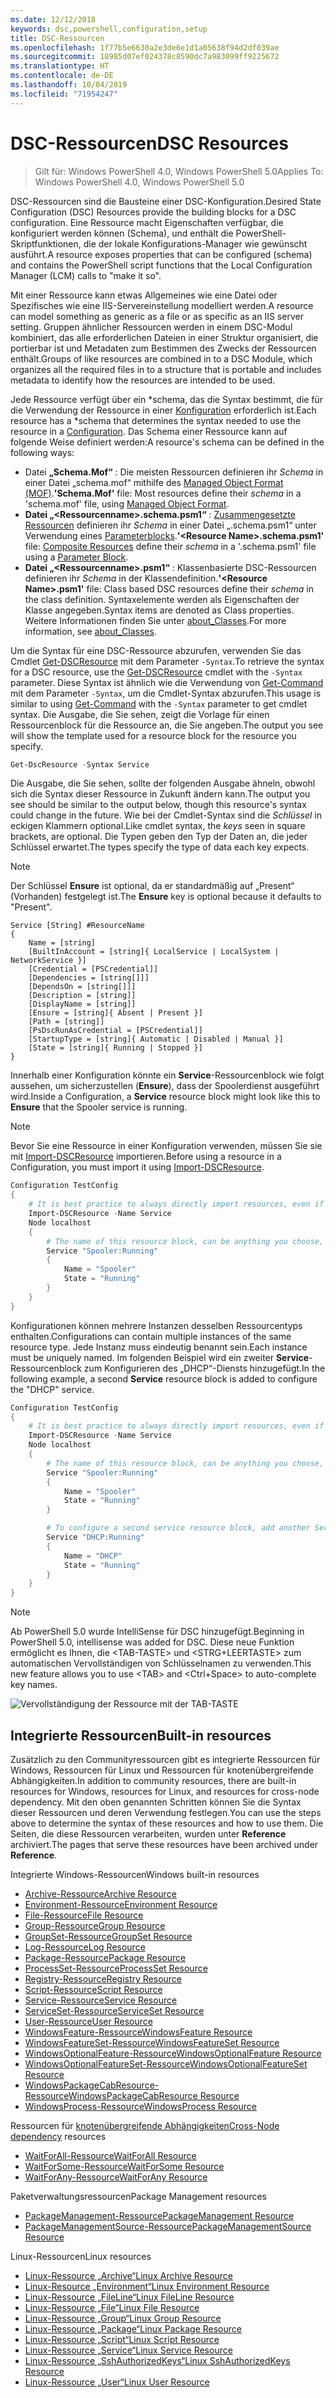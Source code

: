 ```yaml
---
ms.date: 12/12/2018
keywords: dsc,powershell,configuration,setup
title: DSC-Ressourcen
ms.openlocfilehash: 1f77b5e6630a2e3de6e1d1a05638f94d2df039ae
ms.sourcegitcommit: 18985d07ef024378c8590dc7a983099ff9225672
ms.translationtype: HT
ms.contentlocale: de-DE
ms.lasthandoff: 10/04/2019
ms.locfileid: "71954247"
---
```

# <a name="dsc-resources"></a><span data-ttu-id="174f7-103">DSC-Ressourcen</span><span class="sxs-lookup"><span data-stu-id="174f7-103">DSC Resources</span></span>

><span data-ttu-id="174f7-104">Gilt für: Windows PowerShell 4.0, Windows PowerShell 5.0</span><span class="sxs-lookup"><span data-stu-id="174f7-104">Applies To: Windows PowerShell 4.0, Windows PowerShell 5.0</span></span>

<span data-ttu-id="174f7-105">DSC-Ressourcen sind die Bausteine einer DSC-Konfiguration.</span><span class="sxs-lookup"><span data-stu-id="174f7-105">Desired State Configuration (DSC) Resources provide the building blocks for a DSC configuration.</span></span> <span data-ttu-id="174f7-106">Eine Ressource macht Eigenschaften verfügbar, die konfiguriert werden können (Schema), und enthält die PowerShell-Skriptfunktionen, die der lokale Konfigurations-Manager wie gewünscht ausführt.</span><span class="sxs-lookup"><span data-stu-id="174f7-106">A resource exposes properties that can be configured (schema) and contains the PowerShell script functions that the Local Configuration Manager (LCM) calls to "make it so".</span></span>

<span data-ttu-id="174f7-107">Mit einer Ressource kann etwas Allgemeines wie eine Datei oder Spezifisches wie eine IIS-Servereinstellung modelliert werden.</span><span class="sxs-lookup"><span data-stu-id="174f7-107">A resource can model something as generic as a file or as specific as an IIS server setting.</span></span>  <span data-ttu-id="174f7-108">Gruppen ähnlicher Ressourcen werden in einem DSC-Modul kombiniert, das alle erforderlichen Dateien in einer Struktur organisiert, die portierbar ist und Metadaten zum Bestimmen des Zwecks der Ressourcen enthält.</span><span class="sxs-lookup"><span data-stu-id="174f7-108">Groups of like resources are combined in to a DSC Module, which organizes all the required files in to a structure that is portable and includes metadata to identify how the resources are intended to be used.</span></span>

<span data-ttu-id="174f7-109">Jede Ressource verfügt über ein \*schema, das die Syntax bestimmt, die für die Verwendung der Ressource in einer [Konfiguration](../configurations/configurations.md) erforderlich ist.</span><span class="sxs-lookup"><span data-stu-id="174f7-109">Each resource has a \*schema that determines the syntax needed to use the resource in a [Configuration](../configurations/configurations.md).</span></span> <span data-ttu-id="174f7-110">Das Schema einer Ressource kann auf folgende Weise definiert werden:</span><span class="sxs-lookup"><span data-stu-id="174f7-110">A resource's schema can be defined in the following ways:</span></span>

- <span data-ttu-id="174f7-111">Datei **„Schema.Mof“** : Die meisten Ressourcen definieren ihr *Schema* in einer Datei „schema.mof“ mithilfe des [Managed Object Format (MOF)](/windows/desktop/wmisdk/managed-object-format--mof-).</span><span class="sxs-lookup"><span data-stu-id="174f7-111">**'Schema.Mof'** file: Most resources define their *schema* in a 'schema.mof' file, using [Managed Object Format](/windows/desktop/wmisdk/managed-object-format--mof-).</span></span>
- <span data-ttu-id="174f7-112">**Datei „\<Ressourcenname\>.schema.psm1“** : [Zusammengesetzte Ressourcen](../configurations/compositeConfigs.md) definieren ihr *Schema* in einer Datei „<ResourceName>.schema.psm1“ unter Verwendung eines [Parameterblocks](/powershell/module/microsoft.powershell.core/about/about_functions?view=powershell-6#functions-with-parameters).</span><span class="sxs-lookup"><span data-stu-id="174f7-112">**'\<Resource Name\>.schema.psm1'** file: [Composite Resources](../configurations/compositeConfigs.md) define their *schema* in a '<ResourceName>.schema.psm1' file using a [Parameter Block](/powershell/module/microsoft.powershell.core/about/about_functions?view=powershell-6#functions-with-parameters).</span></span>
- <span data-ttu-id="174f7-113">**Datei „\<Ressourcenname\>.psm1“** : Klassenbasierte DSC-Ressourcen definieren ihr *Schema* in der Klassendefinition.</span><span class="sxs-lookup"><span data-stu-id="174f7-113">**'\<Resource Name\>.psm1'** file: Class based DSC resources define their *schema* in the class definition.</span></span> <span data-ttu-id="174f7-114">Syntaxelemente werden als Eigenschaften der Klasse angegeben.</span><span class="sxs-lookup"><span data-stu-id="174f7-114">Syntax items are denoted as Class properties.</span></span> <span data-ttu-id="174f7-115">Weitere Informationen finden Sie unter [about_Classes](/powershell/module/psdesiredstateconfiguration/about/about_classes_and_dsc).</span><span class="sxs-lookup"><span data-stu-id="174f7-115">For more information, see [about_Classes](/powershell/module/psdesiredstateconfiguration/about/about_classes_and_dsc).</span></span>

<span data-ttu-id="174f7-116">Um die Syntax für eine DSC-Ressource abzurufen, verwenden Sie das Cmdlet [Get-DSCResource](/powershell/module/PSDesiredStateConfiguration/Get-DscResource) mit dem Parameter `-Syntax`.</span><span class="sxs-lookup"><span data-stu-id="174f7-116">To retrieve the syntax for a DSC resource, use the [Get-DSCResource](/powershell/module/PSDesiredStateConfiguration/Get-DscResource) cmdlet with the `-Syntax` parameter.</span></span> <span data-ttu-id="174f7-117">Diese Syntax ist ähnlich wie die Verwendung von [Get-Command](/powershell/module/microsoft.powershell.core/get-command) mit dem Parameter `-Syntax`, um die Cmdlet-Syntax abzurufen.</span><span class="sxs-lookup"><span data-stu-id="174f7-117">This usage is similar to using [Get-Command](/powershell/module/microsoft.powershell.core/get-command) with the `-Syntax` parameter to get cmdlet syntax.</span></span> <span data-ttu-id="174f7-118">Die Ausgabe, die Sie sehen, zeigt die Vorlage für einen Ressourcenblock für die Ressource an, die Sie angeben.</span><span class="sxs-lookup"><span data-stu-id="174f7-118">The output you see will show the template used for a resource block for the resource you specify.</span></span>

```powershell
Get-DscResource -Syntax Service
```

<span data-ttu-id="174f7-119">Die Ausgabe, die Sie sehen, sollte der folgenden Ausgabe ähneln, obwohl sich die Syntax dieser Ressource in Zukunft ändern kann.</span><span class="sxs-lookup"><span data-stu-id="174f7-119">The output you see should be similar to the output below, though this resource's syntax could change in the future.</span></span> <span data-ttu-id="174f7-120">Wie bei der Cmdlet-Syntax sind die *Schlüssel* in eckigen Klammern optional.</span><span class="sxs-lookup"><span data-stu-id="174f7-120">Like cmdlet syntax, the *keys* seen in square brackets, are optional.</span></span> <span data-ttu-id="174f7-121">Die Typen geben den Typ der Daten an, die jeder Schlüssel erwartet.</span><span class="sxs-lookup"><span data-stu-id="174f7-121">The types specify the type of data each key expects.</span></span>

> [!NOTE]
> <span data-ttu-id="174f7-122">Der Schlüssel **Ensure** ist optional, da er standardmäßig auf „Present“ (Vorhanden) festgelegt ist.</span><span class="sxs-lookup"><span data-stu-id="174f7-122">The **Ensure** key is optional because it defaults to "Present".</span></span>

```output
Service [String] #ResourceName
{
    Name = [string]
    [BuiltInAccount = [string]{ LocalService | LocalSystem | NetworkService }]
    [Credential = [PSCredential]]
    [Dependencies = [string[]]]
    [DependsOn = [string[]]]
    [Description = [string]]
    [DisplayName = [string]]
    [Ensure = [string]{ Absent | Present }]
    [Path = [string]]
    [PsDscRunAsCredential = [PSCredential]]
    [StartupType = [string]{ Automatic | Disabled | Manual }]
    [State = [string]{ Running | Stopped }]
}
```

<span data-ttu-id="174f7-123">Innerhalb einer Konfiguration könnte ein **Service**-Ressourcenblock wie folgt aussehen, um sicherzustellen (**Ensure**), dass der Spoolerdienst ausgeführt wird.</span><span class="sxs-lookup"><span data-stu-id="174f7-123">Inside a Configuration, a **Service** resource block might look like this to **Ensure** that the Spooler service is running.</span></span>

> [!NOTE]
> <span data-ttu-id="174f7-124">Bevor Sie eine Ressource in einer Konfiguration verwenden, müssen Sie sie mit [Import-DSCResource](../configurations/import-dscresource.md) importieren.</span><span class="sxs-lookup"><span data-stu-id="174f7-124">Before using a resource in a Configuration, you must import it using [Import-DSCResource](../configurations/import-dscresource.md).</span></span>

```powershell
Configuration TestConfig
{
    # It is best practice to always directly import resources, even if the resource is a built-in resource.
    Import-DSCResource -Name Service
    Node localhost
    {
        # The name of this resource block, can be anything you choose, as long as it is of type [String] as indicated by the schema.
        Service "Spooler:Running"
        {
            Name = "Spooler"
            State = "Running"
        }
    }
}
```

<span data-ttu-id="174f7-125">Konfigurationen können mehrere Instanzen desselben Ressourcentyps enthalten.</span><span class="sxs-lookup"><span data-stu-id="174f7-125">Configurations can contain multiple instances of the same resource type.</span></span> <span data-ttu-id="174f7-126">Jede Instanz muss eindeutig benannt sein.</span><span class="sxs-lookup"><span data-stu-id="174f7-126">Each instance must be uniquely named.</span></span> <span data-ttu-id="174f7-127">Im folgenden Beispiel wird ein zweiter **Service**-Ressourcenblock zum Konfigurieren des „DHCP“-Diensts hinzugefügt.</span><span class="sxs-lookup"><span data-stu-id="174f7-127">In the following example, a second **Service** resource block is added to configure the "DHCP" service.</span></span>

```powershell
Configuration TestConfig
{
    # It is best practice to always directly import resources, even if the resource is a built-in resource.
    Import-DSCResource -Name Service
    Node localhost
    {
        # The name of this resource block, can be anything you choose, as long as it is of type [String] as indicated by the schema.
        Service "Spooler:Running"
        {
            Name = "Spooler"
            State = "Running"
        }

        # To configure a second service resource block, add another Service resource block and use a unique name.
        Service "DHCP:Running"
        {
            Name = "DHCP"
            State = "Running"
        }
    }
}
```

> [!NOTE]
> <span data-ttu-id="174f7-128">Ab PowerShell 5.0 wurde IntelliSense für DSC hinzugefügt.</span><span class="sxs-lookup"><span data-stu-id="174f7-128">Beginning in PowerShell 5.0, intellisense was added for DSC.</span></span> <span data-ttu-id="174f7-129">Diese neue Funktion ermöglicht es Ihnen, die \<TAB-TASTE\> und \<STRG+LEERTASTE\> zum automatischen Vervollständigen von Schlüsselnamen zu verwenden.</span><span class="sxs-lookup"><span data-stu-id="174f7-129">This new feature allows you to use \<TAB\> and \<Ctrl+Space\> to auto-complete key names.</span></span>

![Vervollständigung der Ressource mit der TAB-TASTE](../media/resource-tabcompletion.png)

## <a name="built-in-resources"></a><span data-ttu-id="174f7-131">Integrierte Ressourcen</span><span class="sxs-lookup"><span data-stu-id="174f7-131">Built-in resources</span></span>

<span data-ttu-id="174f7-132">Zusätzlich zu den Communityressourcen gibt es integrierte Ressourcen für Windows, Ressourcen für Linux und Ressourcen für knotenübergreifende Abhängigkeiten.</span><span class="sxs-lookup"><span data-stu-id="174f7-132">In addition to community resources, there are built-in resources for Windows, resources for Linux, and resources for cross-node dependency.</span></span> <span data-ttu-id="174f7-133">Mit den oben genannten Schritten können Sie die Syntax dieser Ressourcen und deren Verwendung festlegen.</span><span class="sxs-lookup"><span data-stu-id="174f7-133">You can use the steps above to determine the syntax of these resources and how to use them.</span></span> <span data-ttu-id="174f7-134">Die Seiten, die diese Ressourcen verarbeiten, wurden unter **Reference** archiviert.</span><span class="sxs-lookup"><span data-stu-id="174f7-134">The pages that serve these resources have been archived under **Reference**.</span></span>

<span data-ttu-id="174f7-135">Integrierte Windows-Ressourcen</span><span class="sxs-lookup"><span data-stu-id="174f7-135">Windows built-in resources</span></span>

* [<span data-ttu-id="174f7-136">Archive-Ressource</span><span class="sxs-lookup"><span data-stu-id="174f7-136">Archive Resource</span></span>](../reference/resources/windows/archiveResource.md)
* [<span data-ttu-id="174f7-137">Environment-Ressource</span><span class="sxs-lookup"><span data-stu-id="174f7-137">Environment Resource</span></span>](../reference/resources/windows/environmentResource.md)
* [<span data-ttu-id="174f7-138">File-Ressource</span><span class="sxs-lookup"><span data-stu-id="174f7-138">File Resource</span></span>](../reference/resources/windows/fileResource.md)
* [<span data-ttu-id="174f7-139">Group-Ressource</span><span class="sxs-lookup"><span data-stu-id="174f7-139">Group Resource</span></span>](../reference/resources/windows/groupResource.md)
* [<span data-ttu-id="174f7-140">GroupSet-Ressource</span><span class="sxs-lookup"><span data-stu-id="174f7-140">GroupSet Resource</span></span>](../reference/resources/windows/groupSetResource.md)
* [<span data-ttu-id="174f7-141">Log-Ressource</span><span class="sxs-lookup"><span data-stu-id="174f7-141">Log Resource</span></span>](../reference/resources/windows/logResource.md)
* [<span data-ttu-id="174f7-142">Package-Ressource</span><span class="sxs-lookup"><span data-stu-id="174f7-142">Package Resource</span></span>](../reference/resources/windows/packageResource.md)
* [<span data-ttu-id="174f7-143">ProcessSet-Ressource</span><span class="sxs-lookup"><span data-stu-id="174f7-143">ProcessSet Resource</span></span>](../reference/resources/windows/ProcessSetResource.md)
* [<span data-ttu-id="174f7-144">Registry-Ressource</span><span class="sxs-lookup"><span data-stu-id="174f7-144">Registry Resource</span></span>](../reference/resources/windows/registryResource.md)
* [<span data-ttu-id="174f7-145">Script-Ressource</span><span class="sxs-lookup"><span data-stu-id="174f7-145">Script Resource</span></span>](../reference/resources/windows/scriptResource.md)
* [<span data-ttu-id="174f7-146">Service-Ressource</span><span class="sxs-lookup"><span data-stu-id="174f7-146">Service Resource</span></span>](../reference/resources/windows/serviceResource.md)
* [<span data-ttu-id="174f7-147">ServiceSet-Ressource</span><span class="sxs-lookup"><span data-stu-id="174f7-147">ServiceSet Resource</span></span>](../reference/resources/windows/serviceSetResource.md)
* [<span data-ttu-id="174f7-148">User-Ressource</span><span class="sxs-lookup"><span data-stu-id="174f7-148">User Resource</span></span>](../reference/resources/windows/userResource.md)
* [<span data-ttu-id="174f7-149">WindowsFeature-Ressource</span><span class="sxs-lookup"><span data-stu-id="174f7-149">WindowsFeature Resource</span></span>](../reference/resources/windows/windowsFeatureResource.md)
* [<span data-ttu-id="174f7-150">WindowsFeatureSet-Ressource</span><span class="sxs-lookup"><span data-stu-id="174f7-150">WindowsFeatureSet Resource</span></span>](../reference/resources/windows/windowsFeatureSetResource.md)
* [<span data-ttu-id="174f7-151">WindowsOptionalFeature-Ressource</span><span class="sxs-lookup"><span data-stu-id="174f7-151">WindowsOptionalFeature Resource</span></span>](../reference/resources/windows/windowsOptionalFeatureResource.md)
* [<span data-ttu-id="174f7-152">WindowsOptionalFeatureSet-Ressource</span><span class="sxs-lookup"><span data-stu-id="174f7-152">WindowsOptionalFeatureSet Resource</span></span>](../reference/resources/windows/windowsOptionalFeatureSetResource.md)
* [<span data-ttu-id="174f7-153">WindowsPackageCabResource-Ressource</span><span class="sxs-lookup"><span data-stu-id="174f7-153">WindowsPackageCabResource Resource</span></span>](../reference/resources/windows/windowsPackageCabResource.md)
* [<span data-ttu-id="174f7-154">WindowsProcess-Ressource</span><span class="sxs-lookup"><span data-stu-id="174f7-154">WindowsProcess Resource</span></span>](../reference/resources/windows/windowsProcessResource.md)

<span data-ttu-id="174f7-155">Ressourcen für [knotenübergreifende Abhängigkeiten](../configurations/crossNodeDependencies.md)</span><span class="sxs-lookup"><span data-stu-id="174f7-155">[Cross-Node dependency](../configurations/crossNodeDependencies.md) resources</span></span>

* [<span data-ttu-id="174f7-156">WaitForAll-Ressource</span><span class="sxs-lookup"><span data-stu-id="174f7-156">WaitForAll Resource</span></span>](../reference/resources/windows/waitForAllResource.md)
* [<span data-ttu-id="174f7-157">WaitForSome-Ressource</span><span class="sxs-lookup"><span data-stu-id="174f7-157">WaitForSome Resource</span></span>](../reference/resources/windows/waitForSomeResource.md)
* [<span data-ttu-id="174f7-158">WaitForAny-Ressource</span><span class="sxs-lookup"><span data-stu-id="174f7-158">WaitForAny Resource</span></span>](../reference/resources/windows/waitForAnyResource.md)

<span data-ttu-id="174f7-159">Paketverwaltungsressourcen</span><span class="sxs-lookup"><span data-stu-id="174f7-159">Package Management resources</span></span>

* [<span data-ttu-id="174f7-160">PackageManagement-Ressource</span><span class="sxs-lookup"><span data-stu-id="174f7-160">PackageManagement Resource</span></span>](../reference/resources/packagemanagement/PackageManagementDscResource.md)
* [<span data-ttu-id="174f7-161">PackageManagementSource-Ressource</span><span class="sxs-lookup"><span data-stu-id="174f7-161">PackageManagementSource Resource</span></span>](../reference/resources/packagemanagement/PackageManagementSourceDscResource.md)

<span data-ttu-id="174f7-162">Linux-Ressourcen</span><span class="sxs-lookup"><span data-stu-id="174f7-162">Linux resources</span></span>

* [<span data-ttu-id="174f7-163">Linux-Ressource „Archive“</span><span class="sxs-lookup"><span data-stu-id="174f7-163">Linux Archive Resource</span></span>](../reference/resources/linux/lnxArchiveResource.md)
* [<span data-ttu-id="174f7-164">Linux-Resource „Environment“</span><span class="sxs-lookup"><span data-stu-id="174f7-164">Linux Environment Resource</span></span>](../reference/resources/linux/lnxEnvironmentResource.md)
* [<span data-ttu-id="174f7-165">Linux-Ressource „FileLine“</span><span class="sxs-lookup"><span data-stu-id="174f7-165">Linux FileLine Resource</span></span>](../reference/resources/linux/lnxFileLineResource.md)
* [<span data-ttu-id="174f7-166">Linux-Ressource „File“</span><span class="sxs-lookup"><span data-stu-id="174f7-166">Linux File Resource</span></span>](../reference/resources/linux/lnxFileResource.md)
* [<span data-ttu-id="174f7-167">Linux-Ressource „Group“</span><span class="sxs-lookup"><span data-stu-id="174f7-167">Linux Group Resource</span></span>](../reference/resources/linux/lnxGroupResource.md)
* [<span data-ttu-id="174f7-168">Linux-Ressource „Package“</span><span class="sxs-lookup"><span data-stu-id="174f7-168">Linux Package Resource</span></span>](../reference/resources/linux/lnxPackageResource.md)
* [<span data-ttu-id="174f7-169">Linux-Ressource „Script“</span><span class="sxs-lookup"><span data-stu-id="174f7-169">Linux Script Resource</span></span>](../reference/resources/linux/lnxScriptResource.md)
* [<span data-ttu-id="174f7-170">Linux-Ressource „Service“</span><span class="sxs-lookup"><span data-stu-id="174f7-170">Linux Service Resource</span></span>](../reference/resources/linux/lnxServiceResource.md)
* [<span data-ttu-id="174f7-171">Linux-Ressource „SshAuthorizedKeys“</span><span class="sxs-lookup"><span data-stu-id="174f7-171">Linux SshAuthorizedKeys Resource</span></span>](../reference/resources/linux/lnxSshAuthorizedKeysResource.md)
* [<span data-ttu-id="174f7-172">Linux-Ressource „User“</span><span class="sxs-lookup"><span data-stu-id="174f7-172">Linux User Resource</span></span>](../reference/resources/linux/lnxUserResource.md)
